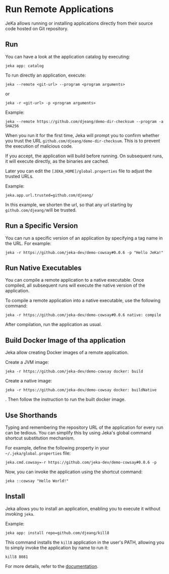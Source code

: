 # Run Remote Applications

JeKa allows running or installing applications directly from their source code hosted on Git repository.

## Run

You can have a look at the application catalog by executing:
```shell
jeka app: catalog
```

To run directly an application, execute:
```shell
jeka --remote <git-url> --program <program arguments>
```
or
```shell
jeka -r <git-url> -p <program arguments>
```
Example:
```shell
jeka --remote https://github.com/djeang/demo-dir-checksum --program -a SHA256
```
When you run it for the first time, Jeka will prompt you to confirm whether you trust the URL `github.com/djeang/demo-dir-checksum`.
This is to prevent the execution of malicious code.

If you accept, the application will build before running. On subsequent runs, it will execute directly, as the binaries are cached.

Later you can edit the `[JEKA_HOME]/global.properties` file to adjust the trusted URLs.

Example:
```properties
jeka.app.url.trusted=github.com/djeang/
```
In this example, we shorten the url, so that any url starting by `github.com/djeang/`will be trusted.

## Run a Specific Version
You can run a specific version of an application by specifying a tag name in the URL. For example:

```shell
jeka -r https://github.com/jeka-dev/demo-cowsay#0.0.6 -p "Hello JeKa!"
```

## Run Native Executables
You can compile a remote application to a native executable. Once compiled, all subsequent runs will execute the native version of the application.

To compile a remote application into a native executable, use the following command:

```jeka
jeka -r https://github.com/jeka-dev/demo-cowsay#0.0.6 native: compile
```

After compilation, run the application as usual.

## Build Docker Image of tha application
Jeka allow creating Docker images of a remote application.

Create a JVM image:
```shell
jeka -r https://github.com/jeka-dev/demo-cowsay docker: build
```

Create a native image:
```shell
jeka -r https://github.com/jeka-dev/demo-cowsay docker: buildNative
```
.
Then follow the instruction to run the built docker image.

## Use Shorthands
Typing and remembering the repository URL of the application for every run can be tedious. You can simplify this by using Jeka's global command shortcut substitution mechanism.

For example, define the following property in your `~/.jeka/global.properties` file:

```properties
jeka.cmd.cowsay=-r https://github.com/jeka-dev/demo-cowsay#0.0.6 -p
```
Now, you can invoke the application using the shortcut command:
```shell
jeka ::cowsay "Hello World!"
```

## Install

Jeka allows you to install an application, enabling you to execute it without invoking `jeka`.

Example:
```shell
jeka app: install repo=github.com/djeang/kill8
```
This command installs the `kill8` application in the user's PATH, allowing you to simply invoke the application by name to run it:
```shell
kill8 8081
```

For more details, refer to the [documentation](/reference/kbeans-app).



